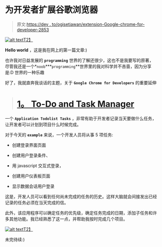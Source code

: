 # 为开发者扩展谷歌浏览器

> 原文:[https://dev . to/ogisetiawan/extension-Google-chrome-for-developer-2853](https://dev.to/ogisetiawan/extension-google-chrome-for-developer-2853)

[![alt text](../Images/76d787c6395adafcd96305f5b3b7d872.png)T2】](https://res.cloudinary.com/practicaldev/image/fetch/s--mMgXQqh---/c_limit%2Cf_auto%2Cfl_progressive%2Cq_auto%2Cw_880/https://s3.amazonaws.com/eclincher.wp.upload/wp-content/uploads/2015/08/25160839/Chrome-Extensions-401x213.jpg)

**Hello world** ，这是我在网上的第一篇文章:)

也许我对日益发展的 **`programming`** 世界的了解还很少，这也不是我要写的原著，尽管我还是一个*`noob`***`programming`**世界里的我对科学并不吝啬，因为分享是:D 世界的一种乐趣

好了，我就直奔我谈话的主题，关于 **`Google Chrome for Developers`** 的重要延伸

> # [](#1-todoist-todo-list-and-task-manager)[1。 To-Do and Task Manager](https://chrome.google.com/webstore/detail/todoist-to-do-list-and-ta/jldhpllghnbhlbpcmnajkpdmadaolakh)

一个 **`Application Todolist Tasks`** ，非常有助于开发者记录当天要做什么任务，让开发者可以计划到项目什么时候完成。

对于今天的 **`example`** 来说，一个开发人员将从事 5 项任务:

*   创建登录界面页面

*   创建用户登录条件、

*   用 javascript 交互式登录，

*   创建用户仪表板页面

*   显示数据会话用户登录

这是，开发人员可以看到任何尚未完成的任务的历史。这样大脑就会间接发出已经记录的任务必须在当天完成的信。

此外，该应用程序可以确定任务的优先级，确定任务完成的日期，添加子任务和许多其他功能。我已经熟悉了这一点，并帮助我按时完成几个项目。

[![alt text](../Images/768730d05351ee512ea0c3f0a4950660.png)T2】](https://res.cloudinary.com/practicaldev/image/fetch/s--kPEvJzkG--/c_limit%2Cf_auto%2Cfl_progressive%2Cq_auto%2Cw_880/https://lh3.googleusercontent.com/bU2rNtWYOGkpYPF7gpyOqVOI7HTdS58ZgLymqNSKRV-cero2NdK268qVAtDzAhvyoFbkIDbf1A%3Dw640-h400-e365)

未完待续:)